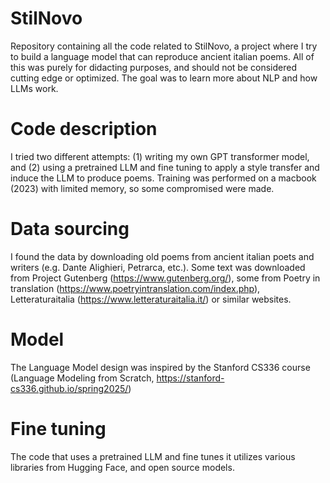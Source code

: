 # StilNovo
Repository containing all the code related to StilNovo, a project where I try to build a language model that can reproduce ancient italian poems.
All of this was purely for didacting purposes, and should not be considered cutting edge or optimized. The goal was to learn more about NLP and how LLMs work.

# Code description
I tried two different attempts: (1) writing my own GPT transformer model, and (2) using a pretrained LLM and fine tuning to apply a style transfer and induce the LLM to produce poems. Training was performed on a macbook (2023) with limited memory, so some compromised were made.


# Data sourcing
I found the data by downloading old poems from ancient italian poets and writers (e.g. Dante Alighieri, Petrarca, etc.). Some text was downloaded from Project Gutenberg (https://www.gutenberg.org/), some from Poetry in translation (https://www.poetryintranslation.com/index.php), Letteraturaitalia (https://www.letteraturaitalia.it/) or similar websites.

# Model
The Language Model design was inspired by the Stanford CS336 course (Language Modeling from Scratch, https://stanford-cs336.github.io/spring2025/)

# Fine tuning
The code that uses a pretrained LLM and fine tunes it utilizes various libraries from Hugging Face, and open source models.
